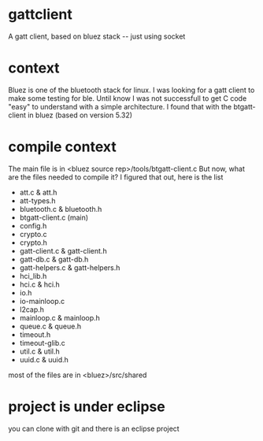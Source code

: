 # gattclient
A gatt client, based on bluez stack -- just using socket

# context
Bluez is one of the bluetooth stack for linux. I was looking for a gatt client to make some testing for ble.
Until know I was not successfull to get C code "easy" to understand with a simple architecture.
I found that with the btgatt-client in bluez (based on version 5.32)

# compile context
The main file is in &lt;bluez source rep&gt;/tools/btgatt-client.c
But now, what are the files needed to compile it? I figured that out, here is the list

   * att.c & att.h
   * att-types.h
   * bluetooth.c & bluetooth.h
   * btgatt-client.c (main)
   * config.h
   * crypto.c
   * crypto.h
   * gatt-client.c & gatt-client.h
   * gatt-db.c & gatt-db.h
   * gatt-helpers.c & gatt-helpers.h
   * hci_lib.h
   * hci.c & hci.h
   * io.h
   * io-mainloop.c
   * l2cap.h
   * mainloop.c & mainloop.h
   * queue.c & queue.h
   * timeout.h
   * timeout-glib.c
   * util.c & util.h
   * uuid.c & uuid.h
   
most of the files are in &lt;bluez&gt;/src/shared

# project is under eclipse

you can clone with git and there is an eclipse project